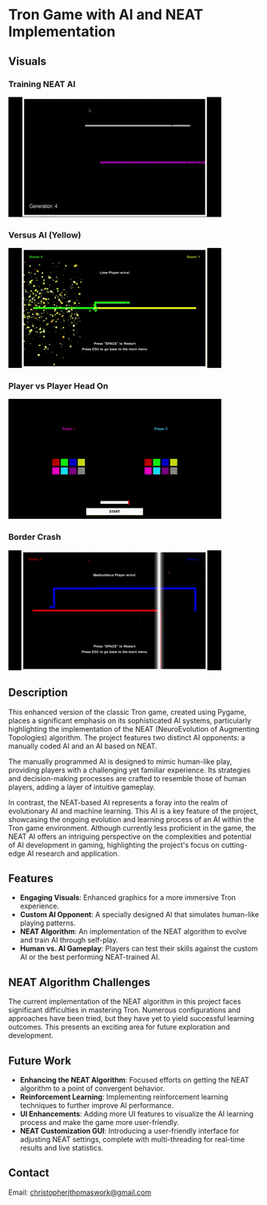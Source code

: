 # Tron Game with AI and NEAT Implementation

## Visuals

### Training NEAT AI
![](readme_supp/AIvsAITraining.gif)

### Versus AI (Yellow)
![](readme_supp/versusAI.gif)

### Player vs Player Head On
![](readme_supp/PvP%20and%20Effects.gif)

### Border Crash
![](readme_supp/BorderCrash.gif)

## Description
This enhanced version of the classic Tron game, created using Pygame, places a significant emphasis on its sophisticated AI systems, particularly highlighting the implementation of the NEAT (NeuroEvolution of Augmenting Topologies) algorithm. The project features two distinct AI opponents: a manually coded AI and an AI based on NEAT.

The manually programmed AI is designed to mimic human-like play, providing players with a challenging yet familiar experience. Its strategies and decision-making processes are crafted to resemble those of human players, adding a layer of intuitive gameplay.

In contrast, the NEAT-based AI represents a foray into the realm of evolutionary AI and machine learning. This AI is a key feature of the project, showcasing the ongoing evolution and learning process of an AI within the Tron game environment. Although currently less proficient in the game, the NEAT AI offers an intriguing perspective on the complexities and potential of AI development in gaming, highlighting the project's focus on cutting-edge AI research and application.

## Features
- **Engaging Visuals**: Enhanced graphics for a more immersive Tron experience.
- **Custom AI Opponent**: A specially designed AI that simulates human-like playing patterns.
- **NEAT Algorithm**: An implementation of the NEAT algorithm to evolve and train AI through self-play.
- **Human vs. AI Gameplay**: Players can test their skills against the custom AI or the best performing NEAT-trained AI.

## NEAT Algorithm Challenges
The current implementation of the NEAT algorithm in this project faces significant difficulties in mastering Tron. Numerous configurations and approaches have been tried, but they have yet to yield successful learning outcomes. This presents an exciting area for future exploration and development.

## Future Work
- **Enhancing the NEAT Algorithm**: Focused efforts on getting the NEAT algorithm to a point of convergent behavior.
- **Reinforcement Learning**: Implementing reinforcement learning techniques to further improve AI performance.
- **UI Enhancements**: Adding more UI features to visualize the AI learning process and make the game more user-friendly.
- **NEAT Customization GUI**: Introducing a user-friendly interface for adjusting NEAT settings, complete with multi-threading for real-time results and live statistics.

## Contact
Email: christopherjthomaswork@gmail.com
